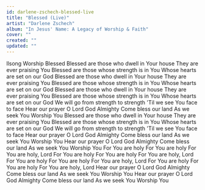 ```yaml
---
id: darlene-zschech-blessed-live
title: "Blessed (Live)"
artist: "Darlene Zschech"
album: "In Jesus' Name: A Legacy of Worship & Faith"
cover: ""
created: ""
updated: ""
---
```


llsong Worship
Blessed
Blessed are those who dwell in Your house
They are ever praising You
Blessed are those whose strength is in You
Whose hearts are set on our God
Blessed are those who dwell in Your house
They are ever praising You
Blessed are those whose strength is in You
Whose hearts are set on our God
Blessed are those who dwell in Your house
They are ever praising You
Blessed are those whose strength is in You
Whose hearts are set on our God
We will go from strength to strength
'Til we see You face to face
Hear our prayer
O Lord God Almighty
Come bless our land
As we seek You
Worship You
Blessed are those who dwell in Your house
They are ever praising You
Blessed are those whose strength is in You
Whose hearts are set on our God
We will go from strength to strength
'Til we see You face to face
Hear our prayer
O Lord God Almighty
Come bless our land
As we seek You
Worship You
Hear our prayer
O Lord God Almighty
Come bless our land
As we seek You
Worship You
For You are holy
For You are holy
For You are holy, Lord
For You are holy
For You are holy
For You are holy, Lord
For You are holy
For You are holy
For You are holy, Lord
For You are holy
For You are holy
For You are holy, Lord
Hear our prayer
O Lord God Almighty
Come bless our land
As we seek You
Worship You
Hear our prayer
O Lord God Almighty
Come bless our land
As we seek You
Worship You